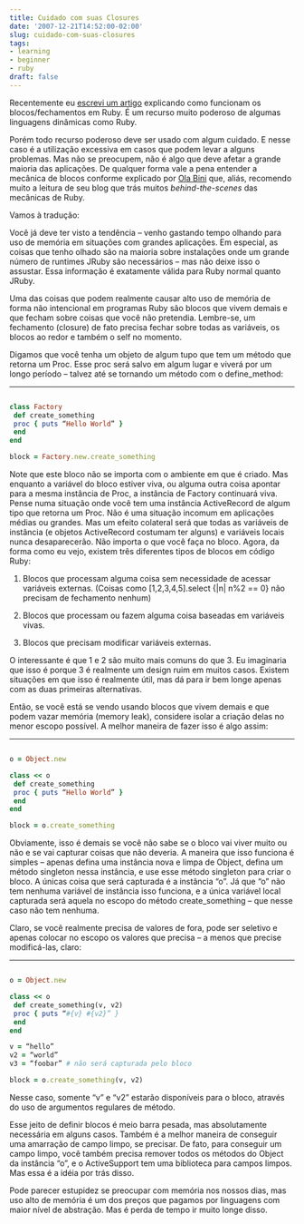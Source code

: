 ```yaml
---
title: Cuidado com suas Closures
date: '2007-12-21T14:52:00-02:00'
slug: cuidado-com-suas-closures
tags:
- learning
- beginner
- ruby
draft: false
---
```


Recentemente eu [escrevi um artigo](http://www.akitaonrails.com/2007/11/30/anatomia-de-ruby-blocks-closures) explicando como funcionam os blocos/fechamentos em Ruby. É um recurso muito poderoso de algumas linguagens dinâmicas como Ruby.

Porém todo recurso poderoso deve ser usado com algum cuidado. E nesse caso é a utilização excessiva em casos que podem levar a alguns problemas. Mas não se preocupem, não é algo que deve afetar a grande maioria das aplicações. De qualquer forma vale a pena entender a mecânica de blocos conforme explicado por [Ola Bini](http://ola-bini.blogspot.com/2007/12/ruby-closures-and-memory-usage.html) que, aliás, recomendo muito a leitura de seu blog que trás muitos _behind-the-scenes_ das mecânicas de Ruby.

Vamos à tradução:

Você já deve ter visto a tendência – venho gastando tempo olhando para uso de memória em situações com grandes aplicações. Em especial, as coisas que tenho olhado são na maioria sobre instalações onde um grande número de runtimes JRuby são necessários – mas não deixe isso o assustar. Essa informação é exatamente válida para Ruby normal quanto JRuby.

Uma das coisas que podem realmente causar alto uso de memória de forma não intencional em programas Ruby são blocos que vivem demais e que fecham sobre coisas que você não pretendia. Lembre-se, um fechamento (closure) de fato precisa fechar sobre todas as variáveis, os blocos ao redor e também o self no momento.

Digamos que você tenha um objeto de algum tupo que tem um método que retorna um Proc. Esse proc será salvo em algum lugar e viverá por um longo período – talvez até se tornando um método com o define_method:

* * *

```ruby

class Factory  
 def create_something  
 proc { puts “Hello World” }  
 end  
end

block = Factory.new.create_something  
```

Note que este bloco não se importa com o ambiente em que é criado. Mas enquanto a variável do bloco estiver viva, ou alguma outra coisa apontar para a mesma instância de Proc, a instância de Factory continuará viva. Pense numa situação onde você tem uma instância ActiveRecord de algum tipo que retorna um Proc. Não é uma situação incomum em aplicações médias ou grandes. Mas um efeito colateral será que todas as variáveis de instância (e objetos ActiveRecord costumam ter alguns) e variáveis locais nunca desaparecerão. Não importa o que você faça no bloco. Agora, da forma como eu vejo, existem três diferentes tipos de blocos em código Ruby:

1. Blocos que processam alguma coisa sem necessidade de acessar variáveis externas. (Coisas como [1,2,3,4,5].select {|n| n%2 == 0} não precisam de fechamento nenhum)

1. Blocos que processam ou fazem alguma coisa baseadas em variáveis vivas.

1. Blocos que precisam modificar variáveis externas.

O interessante é que 1 e 2 são muito mais comuns do que 3. Eu imaginaria que isso é porque 3 é realmente um design ruim em muitos casos. Existem situações em que isso é realmente útil, mas dá para ir bem longe apenas com as duas primeiras alternativas.

Então, se você está se vendo usando blocos que vivem demais e que podem vazar memória (memory leak), considere isolar a criação delas no menor escopo possível. A melhor maneira de fazer isso é algo assim:

* * *

```ruby

o = Object.new

class << o  
 def create_something  
 proc { puts “Hello World” }  
 end  
end

block = o.create_something  
```

Obviamente, isso é demais se você não sabe se o bloco vai viver muito ou não e se vai capturar coisas que não deveria. A maneira que isso funciona é simples – apenas defina uma instância nova e limpa de Object, defina um método singleton nessa instância, e use esse método singleton para criar o bloco. A únicas coisa que será capturada é a instância “o”. Já que “o” não tem nenhuma variável de instância isso funciona, e a única variável local capturada será aquela no escopo do método create_something – que nesse caso não tem nenhuma.

Claro, se você realmente precisa de valores de fora, pode ser seletivo e apenas colocar no escopo os valores que precisa – a menos que precise modificá-las, claro:

* * *

```ruby

o = Object.new

class << o  
 def create_something(v, v2)  
 proc { puts “#{v} #{v2}” }  
 end  
end

v = “hello”  
v2 = “world”  
v3 = “foobar” # não será capturada pelo bloco

block = o.create_something(v, v2)  
```

Nesse caso, somente “v” e “v2” estarão disponíveis para o bloco, através do uso de argumentos regulares de método.

Esse jeito de definir blocos é meio barra pesada, mas absolutamente necessária em alguns casos. Também é a melhor maneira de conseguir uma amarração de campo limpo, se precisar. De fato, para conseguir um campo limpo, você também precisa remover todos os métodos do Object da instância “o”, e o ActiveSupport tem uma biblioteca para campos limpos. Mas essa é a idéia por trás disso.

Pode parecer estupidez se preocupar com memória nos nossos dias, mas uso alto de memória é um dos preços que pagamos por linguagens com maior nível de abstração. Mas é perda de tempo ir muito longe disso.

